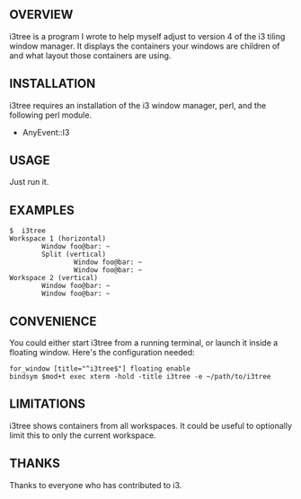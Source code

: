 ## OVERVIEW
i3tree is a program I wrote to help myself adjust to version 4 of the i3 tiling window manager. It displays the containers your windows are children of and what layout those containers are using.

## INSTALLATION
i3tree requires an installation of the i3 window manager, perl, and the following perl module.

  * AnyEvent::I3

## USAGE
Just run it.

## EXAMPLES

    $  i3tree
    Workspace 1 (horizontal)
            Window foo@bar: ~
            Split (vertical)
                    Window foo@bar: ~
                    Window foo@bar: ~
    Workspace 2 (vertical)
            Window foo@bar: ~
            Window foo@bar: ~

## CONVENIENCE
You could either start i3tree from a running terminal, or launch it
inside a floating window.  Here's the configuration needed:

```
for_window [title="^i3tree$"] floating enable
bindsym $mod+t exec xterm -hold -title i3tree -e ~/path/to/i3tree
```

## LIMITATIONS
i3tree shows containers from all workspaces. It could be useful to optionally limit this to only the current workspace.

## THANKS
Thanks to everyone who has contributed to i3.
